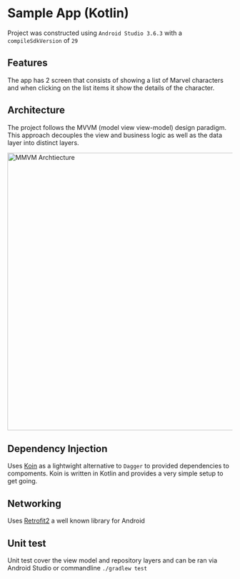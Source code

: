 # Sample App (Kotlin)

Project was constructed using `Android Studio 3.6.3` with a `compileSdkVersion` of `29`

## Features
The app has 2 screen that consists of showing a list of Marvel characters and when clicking on the list items it show the details of the character.

## Architecture
The project follows the MVVM (model view view-model) design paradigm.  This approach decouples the view and business logic as well as the data layer into distinct layers.

<img width="622" alt="MMVM Archtiecture" src="https://user-images.githubusercontent.com/8928884/101540386-ec15c400-396d-11eb-9cf3-c8d156b25f2f.png">

## Dependency Injection
Uses [Koin](https://github.com/InsertKoinIO/koin) as a lightwight alternative to `Dagger` to provided dependencies to compoments.  Koin is written in Kotlin and provides a very simple setup to get going.

## Networking
Uses [Retrofit2](https://square.github.io/retrofit/) a well known library for Android

## Unit test
Unit test cover the view model and repository layers and can be ran via Android Studio or commandline `./gradlew test`

